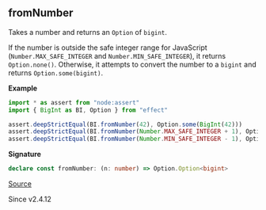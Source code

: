 ## fromNumber

Takes a number and returns an `Option` of `bigint`.

If the number is outside the safe integer range for JavaScript (`Number.MAX_SAFE_INTEGER`
and `Number.MIN_SAFE_INTEGER`), it returns `Option.none()`. Otherwise, it attempts to
convert the number to a `bigint` and returns `Option.some(bigint)`.

**Example**

```ts
import * as assert from "node:assert"
import { BigInt as BI, Option } from "effect"

assert.deepStrictEqual(BI.fromNumber(42), Option.some(BigInt(42)))
assert.deepStrictEqual(BI.fromNumber(Number.MAX_SAFE_INTEGER + 1), Option.none())
assert.deepStrictEqual(BI.fromNumber(Number.MIN_SAFE_INTEGER - 1), Option.none())
```

**Signature**

```ts
declare const fromNumber: (n: number) => Option.Option<bigint>
```

[Source](https://github.com/Effect-TS/effect/tree/main/packages/effect/src/BigInt.ts#L630)

Since v2.4.12